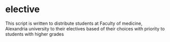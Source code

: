 # elective
This script is written to distribute students at Faculty of medicine, Alexandria university to their electives based of their choices with priority to students with higher grades
